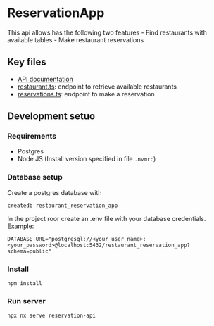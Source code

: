 # ReservationApp
This api allows has the following two features
    - Find restaurants with available tables 
    - Make restaurant reservations

## Key files
- [API documentation](apps/reservation-api/src/app/routes/docs.md)
- [restaurant.ts](apps/reservation-api/src/app/routes/restaurants.ts): endpoint to retrieve available restaurants
- [reservations.ts](apps/reservation-api/src/app/routes/reservations.ts): endpoint to make a reservation

## Development setuo
### Requirements
- Postgres
- Node JS (Install version specified in file `.nvmrc`)

### Database setup
Create a postgres database with
```
createdb restaurant_reservation_app
```
In the project roor create an .env file with your database credentials. Example:
```
DATABASE_URL="postgresql://<your_user_name>:<your_password>@localhost:5432/restaurant_reservation_app?schema=public"
```

### Install
```
npm install
```
### Run server
```sh
npx nx serve reservation-api
```
